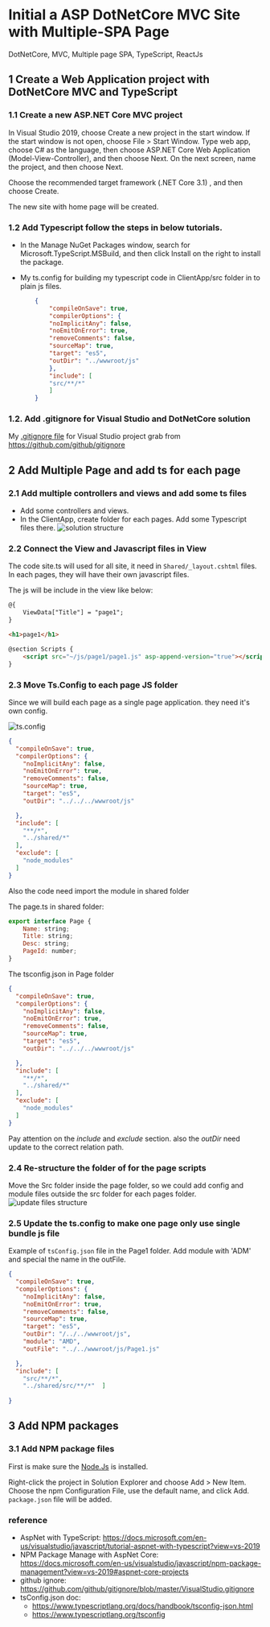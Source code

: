 # Initial a ASP DotNetCore MVC Site with  Multiple-SPA Page

DotNetCore, MVC, Multiple page SPA, TypeScript, ReactJs

## 1 Create a Web Application project with DotNetCore MVC and TypeScript

### 1.1 Create a new ASP.NET Core MVC project

In Visual Studio 2019, choose Create a new project in the start window. If the start window is not open, choose File > Start Window. Type web app, choose C# as the language, then choose ASP.NET Core Web Application (Model-View-Controller), and then choose Next. On the next screen, name the project, and then choose Next.

Choose the recommended target framework (.NET Core 3.1) , and then choose Create.

The new site with home page will be created.

### 1.2  Add Typescript follow the steps in below tutorials.

- In the Manage NuGet Packages window, search for Microsoft.TypeScript.MSBuild, and then click Install on the right to install the package.

- My ts.config for building my typescript code  in ClientApp/src folder in to plain js files.

    ```json
        {
            "compileOnSave": true,
            "compilerOptions": {
            "noImplicitAny": false,
            "noEmitOnError": true,
            "removeComments": false,
            "sourceMap": true,
            "target": "es5",
            "outDir": "../wwwroot/js"
            },
            "include": [
            "src/**/*"
            ]
        }   
    ```

### 1.2. Add .gitignore for Visual Studio and DotNetCore solution

My [.gitignore file](.gitignore) for Visual Studio project grab from <https://github.com/github/gitignore>

## 2 Add Multiple Page and add ts for each page

### 2.1 Add multiple controllers and views and add some ts files

- Add some controllers and views.
- In the ClientApp, create folder for each pages. Add some Typescript files there.
    ![solution structure](SolutionStructure_1.png)

### 2.2 Connect the View and Javascript files in View

The  code site.ts will used for all site, it need in `Shared/_layout.cshtml` files.
In each pages, they will have their own javascript files.

The js will be include in the view like below:

```html
@{
    ViewData["Title"] = "page1";
}

<h1>page1</h1>

@section Scripts {
    <script src="~/js/page1/page1.js" asp-append-version="true"></script>
}

```

### 2.3 Move Ts.Config to each page JS folder

Since we will build each page as a single page application. they need it's own config.

![ts.config](TSConfigForEachPageJSFolder.png)

```json
{
  "compileOnSave": true,
  "compilerOptions": {
    "noImplicitAny": false,
    "noEmitOnError": true,
    "removeComments": false,
    "sourceMap": true,
    "target": "es5",
    "outDir": "../../../wwwroot/js"

  },
  "include": [
    "**/*",
    "../shared/*"
  ],
  "exclude": [
    "node_modules"
  ]
}
```

Also the code need import the module in shared folder

The page.ts in shared folder:

```js
export interface Page {
    Name: string;
    Title: string;
    Desc: string;
    PageId: number;
}
```

The tsconfig.json in Page folder

```json
{
  "compileOnSave": true,
  "compilerOptions": {
    "noImplicitAny": false,
    "noEmitOnError": true,
    "removeComments": false,
    "sourceMap": true,
    "target": "es5",
    "outDir": "../../../wwwroot/js"

  },
  "include": [
    "**/*",
    "../shared/*"
  ],
  "exclude": [
    "node_modules"
  ]
}
```

Pay attention on the *include* and *exclude* section. also the *outDir* need update to the correct relation path.

### 2.4 Re-structure the folder of for the page scripts

Move the Src folder inside the page folder, so we could add config and module files outside the src folder for each pages folder.
![update files structure](TSConfigForEachPageJSFolder2.png)

### 2.5 Update the ts.config to make one page only use single bundle js file

Example of `tsConfig.json` file  in the Page1 folder.
Add module with 'ADM'
and special the name in the outFile.

```json
{
  "compileOnSave": true,
  "compilerOptions": {
    "noImplicitAny": false,
    "noEmitOnError": true,
    "removeComments": false,
    "sourceMap": true,
    "target": "es5",
    "outDir": "/../../wwwroot/js",
    "module": "AMD",
    "outFile": "../../wwwroot/js/Page1.js"

  },
  "include": [
    "src/**/*",
    "../shared/src/**/*"  ]
  
}
```


## 3 Add NPM packages

### 3.1 Add NPM package files

First is make sure the [Node.Js](https://nodejs.org/en/download/) is installed.

Right-click the project in Solution Explorer and choose Add > New Item. Choose the npm Configuration File, use the default name, and click Add.
`package.json` file will be added.


### reference

- AspNet with TypeScript: <https://docs.microsoft.com/en-us/visualstudio/javascript/tutorial-aspnet-with-typescript?view=vs-2019>
- NPM Package Manage with AspNet Core: <https://docs.microsoft.com/en-us/visualstudio/javascript/npm-package-management?view=vs-2019#aspnet-core-projects>
- github ignore:  <https://github.com/github/gitignore/blob/master/VisualStudio.gitignore>
- tsConfig.json doc:
  - <https://www.typescriptlang.org/docs/handbook/tsconfig-json.html>
  - <https://www.typescriptlang.org/tsconfig>


